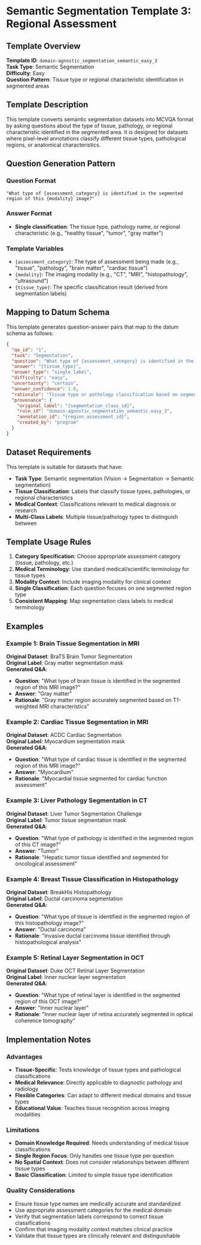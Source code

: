 # Semantic Segmentation Template 3: Regional Assessment

## Template Overview

**Template ID**: `domain-agnostic_segmentation_semantic_easy_3`  
**Task Type**: Semantic Segmentation  
**Difficulty**: Easy  
**Question Pattern**: Tissue type or regional characteristic identification in segmented areas  

## Template Description

This template converts semantic segmentation datasets into MCVQA format by asking questions about the type of tissue, pathology, or regional characteristic identified in the segmented area. It is designed for datasets where pixel-level annotations classify different tissue types, pathological regions, or anatomical characteristics.

## Question Generation Pattern

### Question Format
```
"What type of {assessment_category} is identified in the segmented region of this {modality} image?"
```

### Answer Format
- **Single classification**: The tissue type, pathology name, or regional characteristic (e.g., "healthy tissue", "tumor", "gray matter")

### Template Variables
- `{assessment_category}`: The type of assessment being made (e.g., "tissue", "pathology", "brain matter", "cardiac tissue")
- `{modality}`: The imaging modality (e.g., "CT", "MRI", "histopathology", "ultrasound")
- `{tissue_type}`: The specific classification result (derived from segmentation labels)

## Mapping to Datum Schema

This template generates question-answer pairs that map to the datum schema as follows:

```json
{
  "qa_id": "1",
  "task": "Segmentation",
  "question": "What type of {assessment_category} is identified in the segmented region of this {modality} image?",
  "answer": "{tissue_type}",
  "answer_type": "single_label",
  "difficulty": "easy",
  "uncertainty": "certain",
  "answer_confidence": 1.0,
  "rationale": "Tissue type or pathology classification based on segmented region analysis",
  "provenance": {
    "original_label": "{segmentation_class_id}",
    "rule_id": "domain-agnostic_segmentation_semantic_easy_3",
    "annotation_id": "{region_assessment_id}",
    "created_by": "program"
  }
}
```

## Dataset Requirements

This template is suitable for datasets that have:
- **Task Type**: Semantic segmentation (Vision → Segmentation → Semantic segmentation)
- **Tissue Classification**: Labels that classify tissue types, pathologies, or regional characteristics
- **Medical Context**: Classifications relevant to medical diagnosis or research
- **Multi-Class Labels**: Multiple tissue/pathology types to distinguish between

## Template Usage Rules

1. **Category Specification**: Choose appropriate assessment category (tissue, pathology, etc.)
2. **Medical Terminology**: Use standard medical/scientific terminology for tissue types
3. **Modality Context**: Include imaging modality for clinical context
4. **Single Classification**: Each question focuses on one segmented region type
5. **Consistent Mapping**: Map segmentation class labels to medical terminology

## Examples

### Example 1: Brain Tissue Segmentation in MRI
**Original Dataset**: BraTS Brain Tumor Segmentation  
**Original Label**: Gray matter segmentation mask  
**Generated Q&A**:
- **Question**: "What type of brain tissue is identified in the segmented region of this MRI image?"
- **Answer**: "Gray matter"
- **Rationale**: "Gray matter region accurately segmented based on T1-weighted MRI characteristics"

### Example 2: Cardiac Tissue Segmentation in MRI
**Original Dataset**: ACDC Cardiac Segmentation  
**Original Label**: Myocardium segmentation mask  
**Generated Q&A**:
- **Question**: "What type of cardiac tissue is identified in the segmented region of this MRI image?"
- **Answer**: "Myocardium"
- **Rationale**: "Myocardial tissue segmented for cardiac function assessment"

### Example 3: Liver Pathology Segmentation in CT
**Original Dataset**: Liver Tumor Segmentation Challenge  
**Original Label**: Tumor tissue segmentation mask  
**Generated Q&A**:
- **Question**: "What type of pathology is identified in the segmented region of this CT image?"
- **Answer**: "Tumor"
- **Rationale**: "Hepatic tumor tissue identified and segmented for oncological assessment"

### Example 4: Breast Tissue Classification in Histopathology
**Original Dataset**: BreakHis Histopathology  
**Original Label**: Ductal carcinoma segmentation  
**Generated Q&A**:
- **Question**: "What type of tissue is identified in the segmented region of this histopathology image?"
- **Answer**: "Ductal carcinoma"
- **Rationale**: "Invasive ductal carcinoma tissue identified through histopathological analysis"

### Example 5: Retinal Layer Segmentation in OCT
**Original Dataset**: Duke OCT Retinal Layer Segmentation  
**Original Label**: Inner nuclear layer segmentation  
**Generated Q&A**:
- **Question**: "What type of retinal layer is identified in the segmented region of this OCT image?"
- **Answer**: "Inner nuclear layer"
- **Rationale**: "Inner nuclear layer of retina accurately segmented in optical coherence tomography"

## Implementation Notes

### Advantages
- **Tissue-Specific**: Tests knowledge of tissue types and pathological classifications
- **Medical Relevance**: Directly applicable to diagnostic pathology and radiology
- **Flexible Categories**: Can adapt to different medical domains and tissue types
- **Educational Value**: Teaches tissue recognition across imaging modalities

### Limitations
- **Domain Knowledge Required**: Needs understanding of medical tissue classifications
- **Single Region Focus**: Only handles one tissue type per question
- **No Spatial Context**: Does not consider relationships between different tissue types
- **Basic Classification**: Limited to simple tissue type identification

### Quality Considerations
- Ensure tissue type names are medically accurate and standardized
- Use appropriate assessment categories for the medical domain
- Verify that segmentation labels correspond to correct tissue classifications
- Confirm that imaging modality context matches clinical practice
- Validate that tissue types are clinically relevant and distinguishable
